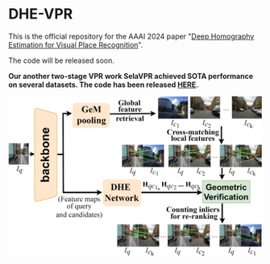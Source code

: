 # DHE-VPR
This is the official repository for the AAAI 2024 paper "[Deep Homography Estimation for Visual Place Recognition](https://arxiv.org/pdf/2402.16086.pdf)".

The code will be released soon.

**Our another two-stage VPR work SelaVPR achieved SOTA performance on several datasets. The code has been released [HERE](https://github.com/Lu-Feng/SelaVPR).**

<img src="image/pipeline.png" width="600px">
